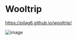 # Wooltrip

https://pilag6.github.io/wooltrip/


![image](https://user-images.githubusercontent.com/79191808/205923233-89d7491f-2426-4a12-a126-7edf38d06463.png)

